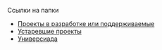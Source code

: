 <p>Ссылки на папки
  <ul>
    <li><a href="https://zaytsevaleksandrv.github.io/act_w/" target="_blank">Проекты в разработке или поддерживаемые</a></li>
    <li><a href="https://zaytsevaleksandrv.github.io/old_w/" target="_blank">Устаревшие проекты</a></li>
    <li><a href="https://zaytsevaleksandrv.github.io/universiade/" target="_blank">Универсиада</a></li>
  </ul>
</p>

